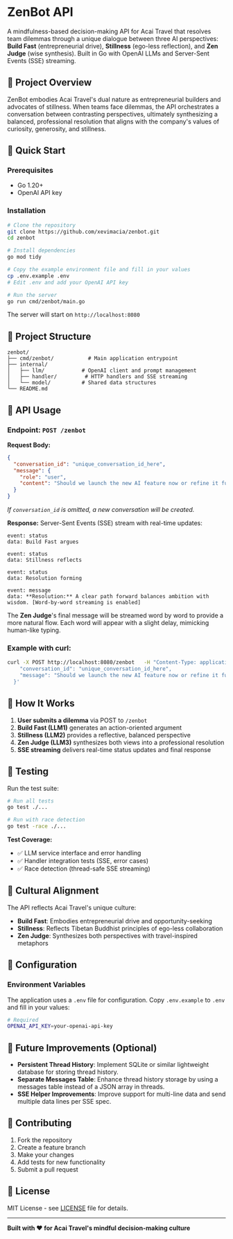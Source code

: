 # ZenBot API

A mindfulness-based decision-making API for Acai Travel that resolves team dilemmas through a unique dialogue between three AI perspectives: **Build Fast** (entrepreneurial drive), **Stillness** (ego-less reflection), and **Zen Judge** (wise synthesis). Built in Go with OpenAI LLMs and Server-Sent Events (SSE) streaming.

## 🎯 Project Overview

ZenBot embodies Acai Travel's dual nature as entrepreneurial builders and advocates of stillness. When teams face dilemmas, the API orchestrates a conversation between contrasting perspectives, ultimately synthesizing a balanced, professional resolution that aligns with the company's values of curiosity, generosity, and stillness.

## 🚀 Quick Start

### Prerequisites
- Go 1.20+
- OpenAI API key

### Installation
```bash
# Clone the repository
git clone https://github.com/xevimacia/zenbot.git
cd zenbot

# Install dependencies
go mod tidy

# Copy the example environment file and fill in your values
cp .env.example .env
# Edit .env and add your OpenAI API key

# Run the server
go run cmd/zenbot/main.go
```

The server will start on `http://localhost:8080`

## 📁 Project Structure

```
zenbot/
├── cmd/zenbot/           # Main application entrypoint
├── internal/
│   ├── llm/            # OpenAI client and prompt management
│   ├── handler/         # HTTP handlers and SSE streaming
│   └── model/          # Shared data structures
└── README.md
```

## 🔌 API Usage

### Endpoint: `POST /zenbot`

**Request Body:**
```json
{
  "conversation_id": "unique_conversation_id_here",
  "message": {
    "role": "user",
    "content": "Should we launch the new AI feature now or refine it further?"
  }
}
```

*If `conversation_id` is omitted, a new conversation will be created.*

**Response:** Server-Sent Events (SSE) stream with real-time updates:

```
event: status
data: Build Fast argues

event: status  
data: Stillness reflects

event: status
data: Resolution forming

event: message
data: **Resolution:** A clear path forward balances ambition with wisdom. [Word-by-word streaming is enabled]
```

The **Zen Judge**'s final message will be streamed word by word to provide a more natural flow. Each word will appear with a slight delay, mimicking human-like typing.

### Example with curl:
```bash
curl -X POST http://localhost:8080/zenbot   -H "Content-Type: application/json"   -d '{
    "conversation_id": "unique_conversation_id_here",
    "message": "Should we launch the new AI feature now or refine it further?"
  }'
```

## 🧠 How It Works

1. **User submits a dilemma** via POST to `/zenbot`
2. **Build Fast (LLM1)** generates an action-oriented argument
3. **Stillness (LLM2)** provides a reflective, balanced perspective  
4. **Zen Judge (LLM3)** synthesizes both views into a professional resolution
5. **SSE streaming** delivers real-time status updates and final response

## 🧪 Testing

Run the test suite:
```bash
# Run all tests
go test ./...

# Run with race detection
go test -race ./...
```

**Test Coverage:**
- ✅ LLM service interface and error handling
- ✅ Handler integration tests (SSE, error cases)
- ✅ Race detection (thread-safe SSE streaming)

## 🎨 Cultural Alignment

The API reflects Acai Travel's unique culture:

- **Build Fast**: Embodies entrepreneurial drive and opportunity-seeking
- **Stillness**: Reflects Tibetan Buddhist principles of ego-less collaboration
- **Zen Judge**: Synthesizes both perspectives with travel-inspired metaphors

## 🔧 Configuration

### Environment Variables

The application uses a `.env` file for configuration. Copy `.env.example` to `.env` and fill in your values:

```bash
# Required
OPENAI_API_KEY=your-openai-api-key
```

## 🚀 Future Improvements (Optional)
- **Persistent Thread History**: Implement SQLite or similar lightweight database for storing thread history.
- **Separate Messages Table**: Enhance thread history storage by using a messages table instead of a JSON array in threads.
- **SSE Helper Improvements**: Improve support for multi-line data and send multiple data lines per SSE spec.

## 🤝 Contributing

1. Fork the repository
2. Create a feature branch
3. Make your changes
4. Add tests for new functionality
5. Submit a pull request

## 📄 License

MIT License - see [LICENSE](LICENSE) file for details.

---

**Built with ❤️ for Acai Travel's mindful decision-making culture**